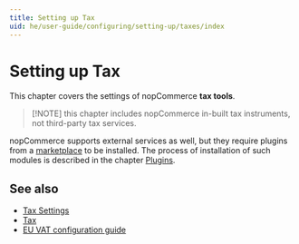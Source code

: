```yaml
---
title: Setting up Tax
uid: he/user-guide/configuring/setting-up/taxes/index
---
```


# Setting up Tax

This chapter covers the settings of nopCommerce **tax tools**.

> [!NOTE] this chapter includes nopCommerce in-built tax instruments, not third-party tax services.

nopCommerce supports external services as well, but they require plugins from a [marketplace](http://www.nopcommerce.com/marketplace.aspx) to be installed. The process of installation of such modules is described in the chapter [Plugins](xref:en/developer/plugins/index).

## See also

* [Tax Settings](xref:he/user-guide/configuring/setting-up/taxes/tax-settings)
* [Tax](xref:he/user-guide/configuring/setting-up/taxes/tax/index)
* [EU VAT configuration guide](xref:he/user-guide/configuring/setting-up/taxes/eu-vat)